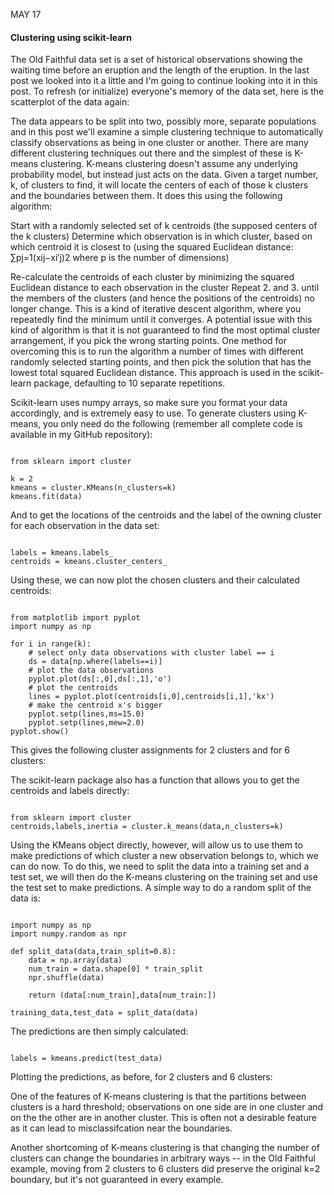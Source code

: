 
MAY
17
#### Clustering using scikit-learn
The Old Faithful data set is a set of historical observations showing the waiting time before an eruption and the length of the eruption. In the last post we looked into it a little and I'm going to continue looking into it in this post. To refresh (or initialize) everyone's memory of the data set, here is the scatterplot of the data again:

The data appears to be split into two, possibly more, separate populations and in this post we'll examine a simple clustering technique to automatically classify observations as being in one cluster or another. There are many different clustering techniques out there and the simplest of these is K-means clustering. K-means clustering doesn't assume any underlying probability model, but instead just acts on the data. Given a target number, k, of clusters to find, it will locate the centers of each of those k clusters and the boundaries between them. It does this using the following algorithm:

Start with a randomly selected set of k centroids (the supposed centers of the k clusters)
Determine which observation is in which cluster, based on which centroid it is closest to (using the squared Euclidean distance: ∑pj=1(xij−xi′j)2 where p is the number of dimensions)

Re-calculate the centroids of each cluster by minimizing the squared Euclidean distance to each observation in the cluster
Repeat 2. and 3. until the members of the clusters (and hence the positions of the centroids) no longer change.
This is a kind of iterative descent algorithm, where you repeatedly find the minimum until it converges. A potential issue with this kind of algorithm is that it is not guaranteed to find the most optimal cluster arrangement, if you pick the wrong starting points. One method for overcoming this is to run the algorithm a number of times with different randomly selected starting points, and then pick the solution that has the lowest total squared Euclidean distance. This approach is used in the scikit-learn package, defaulting to 10 separate repetitions.

Scikit-learn uses numpy arrays, so make sure you format your data accordingly, and is extremely easy to use. To generate clusters using K-means, you only need do the following (remember all complete code is available in my GitHub repository):

<pre><code>
from sklearn import cluster

k = 2
kmeans = cluster.KMeans(n_clusters=k)
kmeans.fit(data)
</code></pre>
And to get the locations of the centroids and the label of the owning cluster for each observation in the data set:
<pre><code>
labels = kmeans.labels_
centroids = kmeans.cluster_centers_
</code></pre>
Using these, we can now plot the chosen clusters and their calculated centroids:
<pre><code>
from matplotlib import pyplot
import numpy as np

for i in range(k):
    # select only data observations with cluster label == i
    ds = data[np.where(labels==i)]
    # plot the data observations
    pyplot.plot(ds[:,0],ds[:,1],'o')
    # plot the centroids
    lines = pyplot.plot(centroids[i,0],centroids[i,1],'kx')
    # make the centroid x's bigger
    pyplot.setp(lines,ms=15.0)
    pyplot.setp(lines,mew=2.0)
pyplot.show()
</code></pre>
This gives the following cluster assignments for 2 clusters and for 6 clusters:



The scikit-learn package also has a function that allows you to get the centroids and labels directly:
<pre><code>
from sklearn import cluster
centroids,labels,inertia = cluster.k_means(data,n_clusters=k)
</code></pre>
Using the KMeans object directly, however, will allow us to use them to make predictions of which cluster a new observation belongs to, which we can do now. To do this, we need to split the data into a training set and a test set, we will then do the K-means clustering on the training set and use the test set to make predictions. A simple way to do a random split of the data is:
<pre><code>
import numpy as np
import numpy.random as npr

def split_data(data,train_split=0.8):
    data = np.array(data)
    num_train = data.shape[0] * train_split
    npr.shuffle(data)
    
    return (data[:num_train],data[num_train:])

training_data,test_data = split_data(data)
</code></pre>
The predictions are then simply calculated:
<pre><code>
labels = kmeans.predict(test_data)
</code></pre>

Plotting the predictions, as before, for 2 clusters and 6 clusters:



One of the features of K-means clustering is that the partitions between clusters is a hard threshold; observations on one side are in one cluster and on the the other are in another cluster. This is often not a desirable feature as it can lead to misclassifcation near the boundaries.

Another shortcoming of K-means clustering is that changing the number of clusters can change the boundaries in arbitrary ways -- in the Old Faithful example, moving from 2 clusters to 6 clusters did preserve the original k=2 boundary, but it's not guaranteed in every example.
